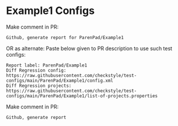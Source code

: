 # Example1 Configs
Make comment in PR:
```
Github, generate report for ParenPad/Example1
```
OR as alternate:
Paste below given to PR description to use such test configs:
```
Report label: ParenPad/Example1
Diff Regression config: https://raw.githubusercontent.com/checkstyle/test-configs/main/ParenPad/Example1/config.xml
Diff Regression projects: https://raw.githubusercontent.com/checkstyle/test-configs/main/ParenPad/Example1/list-of-projects.properties
```
Make comment in PR:
```
Github, generate report
```
